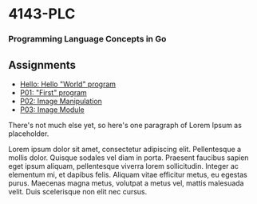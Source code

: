 # 4143-PLC
### Programming Language Concepts in Go

## Assignments
- [Hello: Hello "World" program](./assignments/Hello/)
- [P01: "First" program](./assignments/P01)
- [P02: Image Manipulation](./assignments/P02)
- [P03: Image Module](https://github.com/AMSquareWave/imgmod)

There's not much else yet, so here's one paragraph of Lorem Ipsum as placeholder.

Lorem ipsum dolor sit amet, consectetur adipiscing elit. Pellentesque a mollis dolor. Quisque sodales vel diam in porta. Praesent faucibus sapien eget ipsum aliquam, pellentesque viverra lorem sollicitudin. Integer ac elementum mi, et dapibus felis. Aliquam vitae efficitur metus, eu egestas purus. Maecenas magna metus, volutpat a metus vel, mattis malesuada velit. Duis scelerisque non elit nec cursus. 
